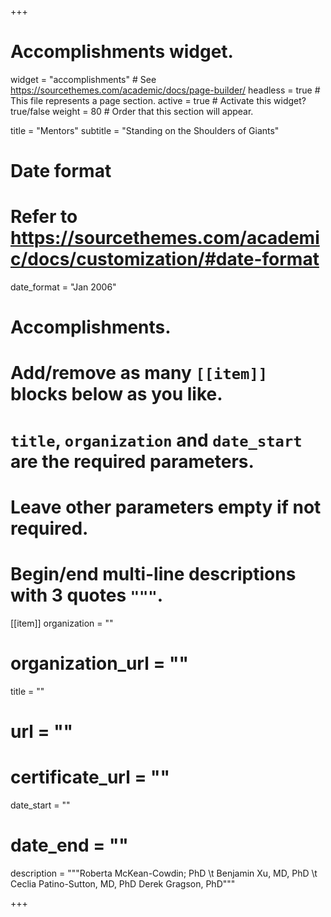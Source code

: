 +++
# Accomplishments widget.
widget = "accomplishments"  # See https://sourcethemes.com/academic/docs/page-builder/
headless = true  # This file represents a page section.
active = true  # Activate this widget? true/false
weight = 80  # Order that this section will appear.

title = "Mentors"
subtitle = "Standing on the Shoulders of Giants"

# Date format
#   Refer to https://sourcethemes.com/academic/docs/customization/#date-format
date_format = "Jan 2006"

# Accomplishments.
#   Add/remove as many `[[item]]` blocks below as you like.
#   `title`, `organization` and `date_start` are the required parameters.
#   Leave other parameters empty if not required.
#   Begin/end multi-line descriptions with 3 quotes `"""`.

[[item]]
 organization = ""
#  organization_url = ""
 title = ""
#  url = ""
#  certificate_url = ""
 date_start = ""
#  date_end = ""
  description = """Roberta McKean-Cowdin; PhD \t Benjamin Xu, MD, PhD \t Ceclia Patino-Sutton, MD, PhD
  Derek Gragson, PhD"""

+++
